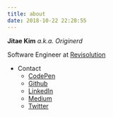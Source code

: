 ```yaml
---
title: about
date: 2018-10-22 22:28:55
---
```


**Jitae Kim** *a.k.a. Originerd*

Software Engineer at [Revisolution](https://revisolution.com/)

- Contact
    - [CodePen](https://codepen.io/originerd/)
    - [Github](https://github.com/originerd)
    - [LinkedIn](https://linkedin.com/in/originerd)
    - [Medium](https://medium.com/@originerd)
    - [Twitter](https://twitter.com/Originerds)
